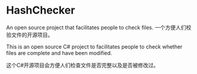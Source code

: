 # HashChecker
An open source project that facilitates people to check files. 一个方便人们校验文件的开源项目。



This is an open source C# project to facilitates people to check whether files are complete and have been modified. 

这个C#开源项目会方便人们检查文件是否完整以及是否被修改过。